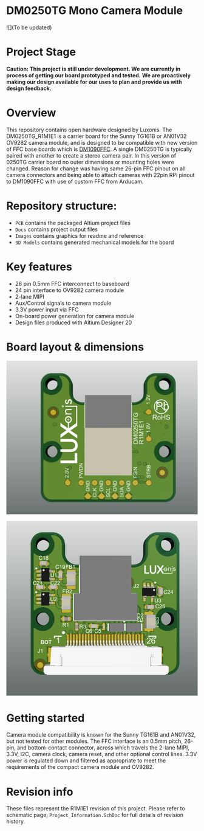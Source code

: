 # DM0250TG Mono Camera Module

![](To be updated)

# Project Stage

**Caution: This project is still under development. We are currently in process of getting our board prototyped and tested.** 
           **We are proactively making our design available for our uses to plan and provide us with design feedback.** 

# Overview
This repository contains open hardware designed by Luxonis. The DM0250TG_R1M1E1 is a carrier board for the Sunny TG161B or AN01V32 OV9282 camera module, and is designed to be compatible with new version of FFC base boards which is [DM1090FFC](https://github.com/luxonis/depthai-hardware/tree/master/DM1090FFC_DepthAI_USB3). A single DM0250TG is typically paired with another to create a stereo camera pair.
In this version of 0250TG carrier board no outer dimensions or mounting holes were changed. Reason for change was having same 26-pin FFC pinout on all camera connectors and being able to attach cameras with 22pin RPi pinout to DM1090FFC with use of custom FFC from Arducam.

# Repository structure:
* `PCB` contains the packaged Altium project files
* `Docs` contains project output files
* `Images` contains graphics for readme and reference
* `3D Models` contains generated mechanical models for the board

# Key features
* 26 pin 0.5mm FFC interconnect to baseboard
* 24 pin interface to OV9282 camera module
* 2-lane MIPI
* Aux/Control signals to camera module
* 3.3V power input via FFC
* On-board power generation for camera module
* Design files produced with Altium Designer 20

# Board layout & dimensions

![](Images/DM0250TG_R1M1E1-BOT.png)

![](Images/DM0250TG_R1M1E1-TOP.png)

# Getting started  
Camera module compatibility is known for the Sunny TG161B and AN01V32, but not tested for other modules. The FFC interface is an 0.5mm pitch, 26-pin, and bottom-contact connector, across which travels the 2-lane MIPI, 3.3V, I2C, camera clock, camera reset, and other optional control lines. 3.3V power is regulated down and filtered as appropriate to meet the requirements of the compact camera module and OV9282.  

# Revision info
These files represent the R1M1E1 revision of this project. Please refer to schematic page, `Project_Information.SchDoc` for full details of revision history.
